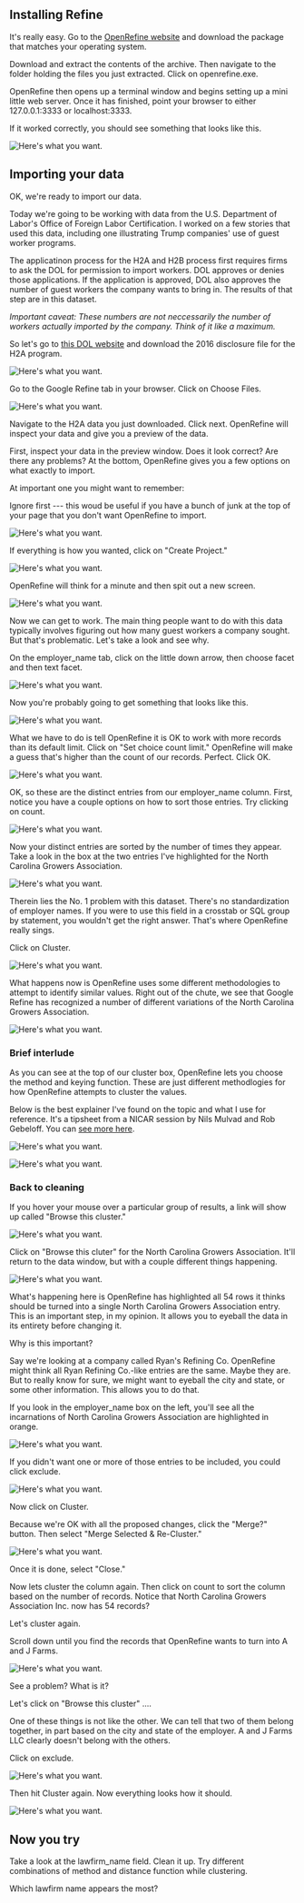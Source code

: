 

## Installing Refine

It's really easy. Go to the [OpenRefine website](http://openrefine.org/download.html) and download the package that matches your operating system.

Download and extract the contents of the archive. Then navigate to the folder holding the files you just extracted. Click on openrefine.exe. 

OpenRefine then opens up a terminal window and begins setting up a mini little web server. Once it has finished, point your browser to either 127.0.0.1:3333 or localhost:3333. 

If it worked correctly, you should see something that looks like this. 


![Here's what you want.](../master/refine1.jpg)


## Importing your data 

OK, we're ready to import our data. 

Today we're going to be working with data from the U.S. Department of Labor's Office of Foreign Labor Certification. I worked on a few stories that used this data, including one illustrating Trump companies' use of guest worker programs.

The applicatinon process for the H2A and H2B process first requires firms to ask the DOL for permission to import workers. DOL approves or denies those applications. If the application is approved, DOL also approves the number of guest workers the company wants to bring in. The results of that step are in this dataset. 

*Important caveat: These numbers are not neccessarily the number of workers actually imported by the company. Think of it like a maximum.*

So let's go to [this DOL website](https://www.foreignlaborcert.doleta.gov/performancedata.cfm) and download the 2016 disclosure file for the H2A program. 



![Here's what you want.](../master/refine3.jpg)


Go to the Google Refine tab in your browser. Click on Choose Files. 



![Here's what you want.](../master/refine2.jpg)



Navigate to the H2A data you just downloaded. Click next. OpenRefine will inspect your data and give you a preview of the data. 

First, inspect your data in the preview window. Does it look correct? Are there any problems? At the bottom, OpenRefine gives you a few options on what exactly to import.

At important one you might want to remember: 

Ignore first --- this woud be useful if you have a bunch of junk at the top of your page that you don't want OpenRefine to import. 



![Here's what you want.](../master/refine4.jpg)



If everything is how you wanted, click on "Create Project." 



![Here's what you want.](../master/refine5.jpg)



OpenRefine will think for a minute and then spit out a new screen. 



![Here's what you want.](../master/refine6.jpg)



Now we can get to work. The main thing people want to do with this data typically involves figuring out how many guest workers a company sought. But that's problematic. Let's take a look and see why. 

On the employer_name tab, click on the little down arrow, then choose facet and then text facet. 



![Here's what you want.](../master/refine7.jpg)



Now you're probably going to get something that looks like this. 



![Here's what you want.](../master/refine8.jpg)



What we have to do is tell OpenRefine it is OK to work with more records than its default limit. Click on "Set choice count limit." OpenRefine will make a guess that's higher than the count of our records. Perfect. Click OK. 



![Here's what you want.](../master/refine9.jpg)



OK, so these are the distinct entries from our employer_name column. First, notice you have a couple options on how to sort those entries. Try clicking on count. 



![Here's what you want.](../master/refine10.jpg)



Now your distinct entries are sorted by the number of times they appear. Take a look in the box at the two entries I've highlighted for the North Carolina Growers Association.



![Here's what you want.](../master/refine11.jpg)



Therein lies the No. 1 problem with this dataset. There's no standardization of employer names. If you were to use this field in a crosstab or SQL group by statement, you wouldn't get the right answer. That's where OpenRefine really sings. 

Click on Cluster.



![Here's what you want.](../master/refine12.jpg)



What happens now is OpenRefine uses some different methodologies to attempt to identify similar values. Right out of the chute, we see that Google Refine has recognized a number of different variations of the North Carolina Growers Association. 



![Here's what you want.](../master/refine13.jpg)



### Brief interlude

As you can see at the top of our cluster box, OpenRefine lets you choose the method and keying function. These are just different methodlogies for how OpenRefine attempts to cluster the values.

Below is the best explainer I've found on the topic and what I use for reference. It's a tipsheet from a NICAR session by Nils Mulvad and Rob Gebeloff. You can [see more here](https://github.com/gebelo/nicar2016/blob/master/refine.pdf).



![Here's what you want.](../master/refine14.jpg)

![Here's what you want.](../master/refine15.jpg)




### Back to cleaning 


If you hover your mouse over a particular group of results, a link will show up called "Browse this cluster." 



![Here's what you want.](../master/refine16.jpg)



Click on "Browse this cluter" for the North Carolina Growers Association. It'll return to the data window, but with a couple different things happening. 



![Here's what you want.](../master/refine17.jpg)



What's happening here is OpenRefine has highlighted all 54 rows it thinks should be turned into a single North Carolina Growers Association entry. This is an important step, in my opinion. It allows you to eyeball the data in its entirety before changing it. 

Why is this important?

Say we're looking at a company called Ryan's Refining Co. OpenRefine might think all Ryan Refining Co.-like entries are the same. Maybe they are. But to really know for sure, we might want to eyeball the city and state, or some other information. This allows you to do that. 

If you look in the employer_name box on the left, you'll see all the incarnations of North Carolina Growers Association are highlighted in orange. 



![Here's what you want.](../master/refine18.jpg)



If you didn't want one or more of those entries to be included, you could click exclude. 



![Here's what you want.](../master/refine19.jpg)



Now click on Cluster. 


Because we're OK with all the proposed changes, click the "Merge?" button. Then select "Merge Selected & Re-Cluster." 



![Here's what you want.](../master/refine20.jpg)



Once it is done, select "Close." 

Now lets cluster the column again. Then click on count to sort the column based on the number of records. Notice that North Carolina Growers Association Inc. now has 54 records?

Let's cluster again. 

Scroll down until you find the records that OpenRefine wants to turn into A and J Farms. 



![Here's what you want.](../master/refine21.jpg)



See a problem? What is it?

Let's click on "Browse this cluster" .... 

One of these things is not like the other. We can tell that two of them belong together, in part based on the city and state of the employer. A and J Farms LLC clearly doesn't belong with the others. 

Click on exclude. 



![Here's what you want.](../master/refine22.jpg)



Then hit Cluster again. Now everything looks how it should. 



![Here's what you want.](../master/refine23.jpg)




## Now you try

Take a look at the lawfirm_name field. Clean it up. Try different combinations of method and distance function while clustering. 

Which lawfirm name appears the most?




